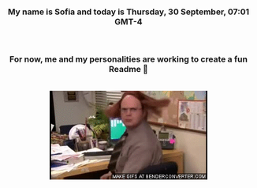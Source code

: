 


<div align="center">
<h3 >My name is Sofia and today is Thursday, 30 September, 07:01 GMT-4</h3><br>
<h3 >For now, me and my personalities are working to create a fun Readme 👋
</h3><br>
<img src='img/dwight.gif' alt='working...'/>
</div>
